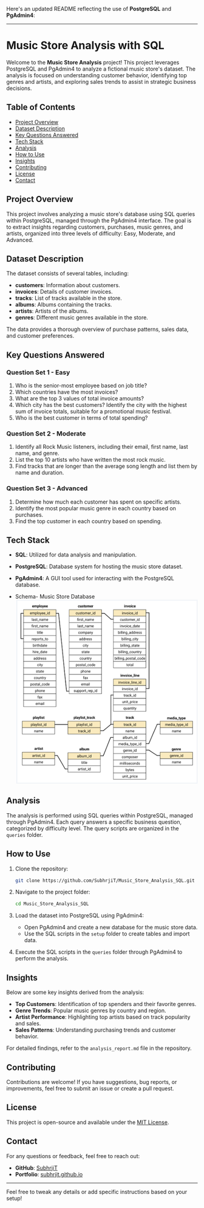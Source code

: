 Here's an updated README reflecting the use of **PostgreSQL** and **PgAdmin4**:

---

# Music Store Analysis with SQL

Welcome to the **Music Store Analysis** project! This project leverages PostgreSQL and PgAdmin4 to analyze a fictional music store's dataset. The analysis is focused on understanding customer behavior, identifying top genres and artists, and exploring sales trends to assist in strategic business decisions.

## Table of Contents

- [Project Overview](#project-overview)
- [Dataset Description](#dataset-description)
- [Key Questions Answered](#key-questions-answered)
- [Tech Stack](#tech-stack)
- [Analysis](#analysis)
- [How to Use](#how-to-use)
- [Insights](#insights)
- [Contributing](#contributing)
- [License](#license)
- [Contact](#contact)

## Project Overview

This project involves analyzing a music store's database using SQL queries within PostgreSQL, managed through the PgAdmin4 interface. The goal is to extract insights regarding customers, purchases, music genres, and artists, organized into three levels of difficulty: Easy, Moderate, and Advanced.

## Dataset Description

The dataset consists of several tables, including:

- **customers**: Information about customers.
- **invoices**: Details of customer invoices.
- **tracks**: List of tracks available in the store.
- **albums**: Albums containing the tracks.
- **artists**: Artists of the albums.
- **genres**: Different music genres available in the store.

The data provides a thorough overview of purchase patterns, sales data, and customer preferences.

## Key Questions Answered

### Question Set 1 - Easy
1. Who is the senior-most employee based on job title?
2. Which countries have the most invoices?
3. What are the top 3 values of total invoice amounts?
4. Which city has the best customers? Identify the city with the highest sum of invoice totals, suitable for a promotional music festival.
5. Who is the best customer in terms of total spending?

### Question Set 2 - Moderate
1. Identify all Rock Music listeners, including their email, first name, last name, and genre.
2. List the top 10 artists who have written the most rock music.
3. Find tracks that are longer than the average song length and list them by name and duration.

### Question Set 3 - Advanced
1. Determine how much each customer has spent on specific artists.
2. Identify the most popular music genre in each country based on purchases.
3. Find the top customer in each country based on spending.


## Tech Stack

- **SQL**: Utilized for data analysis and manipulation.
- **PostgreSQL**: Database system for hosting the music store dataset.
- **PgAdmin4**: A GUI tool used for interacting with the PostgreSQL database.

- Schema- Music Store Database  
![MusicDatabaseSchema](https://github.com/SubhrjiT/Music_Store_Analysis_SQL/blob/main/schema_diagram.png)

## Analysis

The analysis is performed using SQL queries within PostgreSQL, managed through PgAdmin4. Each query answers a specific business question, categorized by difficulty level. The query scripts are organized in the `queries` folder.

## How to Use

1. Clone the repository:
   
   ```bash
   git clone https://github.com/SubhrjiT/Music_Store_Analysis_SQL.git
   ```
   
2. Navigate to the project folder:
   
   ```bash
   cd Music_Store_Analysis_SQL
   ```
   
3. Load the dataset into PostgreSQL using PgAdmin4:
   
   - Open PgAdmin4 and create a new database for the music store data.
   - Use the SQL scripts in the `setup` folder to create tables and import data.

4. Execute the SQL scripts in the `queries` folder through PgAdmin4 to perform the analysis.

## Insights

Below are some key insights derived from the analysis:

- **Top Customers**: Identification of top spenders and their favorite genres.
- **Genre Trends**: Popular music genres by country and region.
- **Artist Performance**: Highlighting top artists based on track popularity and sales.
- **Sales Patterns**: Understanding purchasing trends and customer behavior.

For detailed findings, refer to the `analysis_report.md` file in the repository.

## Contributing

Contributions are welcome! If you have suggestions, bug reports, or improvements, feel free to submit an issue or create a pull request. 

## License

This project is open-source and available under the [MIT License](LICENSE).

## Contact

For any questions or feedback, feel free to reach out:

- **GitHub**: [SubhrjiT](https://github.com/SubhrjiT)
- **Portfolio**: [subhrjit.github.io](https://subhrjit.github.io/Portfolio-Website/)

---

Feel free to tweak any details or add specific instructions based on your setup!
